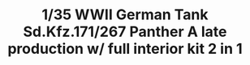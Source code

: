---
title: "1/35 WWII German Tank  Sd.Kfz.171/267 Panther A late production w/ full interior kit 2 in 1"
price: 0 
desc: ""
img_path: "/assets/img/TAKO2099.jpg"
brand: AMMO
available: true
special_offer: false
new: false
soon: false
cat: "Plasticne-Makete"
subcat: "PM-TAKOM"
subsubcat: ""
---